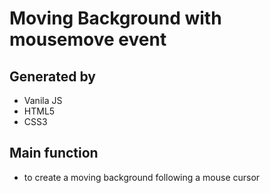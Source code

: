 # Moving Background with mousemove event

## Generated by

- Vanila JS
- HTML5
- CSS3

## Main function

- to create a moving background following a mouse cursor
  